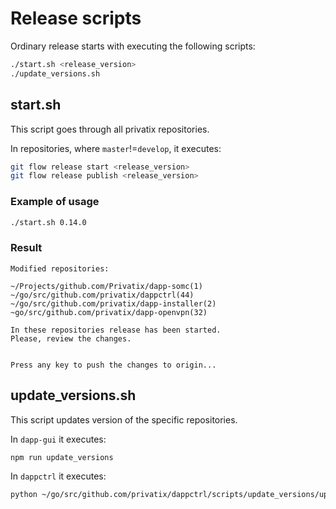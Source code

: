 # Release scripts

Ordinary release starts with executing the following scripts:

```bash
./start.sh <release_version>
./update_versions.sh
``` 

## start.sh

This script goes through all privatix repositories. 

In repositories, where `master`!=`develop`, it executes:

```bash
git flow release start <release_version>
git flow release publish <release_version>
```


### Example of usage

```bash
./start.sh 0.14.0
```

### Result

```
Modified repositories:

~/Projects/github.com/Privatix/dapp-somc(1)
~/go/src/github.com/privatix/dappctrl(44)
~/go/src/github.com/privatix/dapp-installer(2)
~go/src/github.com/privatix/dapp-openvpn(32)

In these repositories release has been started.
Please, review the changes.


Press any key to push the changes to origin...
```

## update_versions.sh

This script updates version of the specific repositories.

In `dapp-gui` it executes:

```bash
npm run update_versions
```

In `dappctrl` it executes:

```bash
python ~/go/src/github.com/privatix/dappctrl/scripts/update_versions/update_versions.py
```